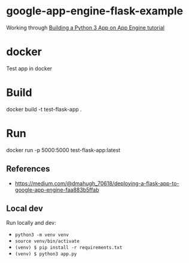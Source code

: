 # google-app-engine-flask-example
Working through [Building a Python 3 App on App Engine tutorial](https://cloud.google.com/appengine/docs/standard/python3/building-app)

# docker
Test app in docker
# Build
docker build -t test-flask-app .
# Run
docker run -p 5000:5000 test-flask-app:latest

## References
- https://medium.com/@dmahugh_70618/deploying-a-flask-app-to-google-app-engine-faa883b5ffab

## Local dev
Run locally and dev:
* `python3 -m venv venv`
* `source venv/bin/activate`
* `(venv) $ pip install -r requirements.txt`
* `(venv) $ python3 app.py`
